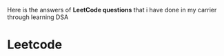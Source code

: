 Here is the answers of <B>LeetCode questions</B> that i have done in my carrier through learning DSA

# Leetcode
